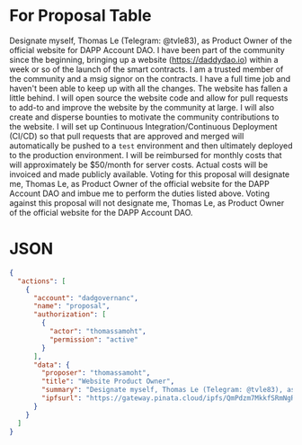 # For Proposal Table

Designate myself, Thomas Le (Telegram: @tvle83), as Product Owner of the official website for DAPP Account DAO. I have been part of the community since the beginning, bringing up a website (https://daddydao.io) within a week or so of the launch of the smart contracts. I am a trusted member of the community and a msig signor on the contracts. I have a full time job and haven't been able to keep up with all the changes. The website has fallen a little behind. I will open source the website code and allow for pull requests to add-to and improve the website by the community at large. I will also create and disperse bounties to motivate the community contributions to the website. I will set up Continuous Integration/Continuous Deployment (CI/CD) so that pull requests that are approved and merged will automatically be pushed to a `test` environment and then ultimately deployed to the production environment. I will be reimbursed for monthly costs that will approximately be $50/month for server costs. Actual costs will be invoiced and made publicly available. Voting for this proposal will designate me, Thomas Le, as Product Owner of the official website for the DAPP Account DAO and imbue me to perform the duties listed above. Voting against this proposal will not designate me, Thomas Le, as Product Owner of the official website for the DAPP Account DAO.

# JSON

```json
{
  "actions": [
    {
      "account": "dadgovernanc",
      "name": "proposal",
      "authorization": [
        {
          "actor": "thomassamoht",
          "permission": "active"
        }
      ],
      "data": {
        "proposer": "thomassamoht",
        "title": "Website Product Owner",
        "summary": "Designate myself, Thomas Le (Telegram: @tvle83), as Product Owner of the official website for DAPP Account DAO. I have been part of the community since the beginning, bringing up a website (https://daddydao.io) within a week or so of the launch of the smart contracts. I am a trusted member of the community and a msig signor on the contracts. I have a full time job and haven't been able to keep up with all the changes. The website has fallen a little behind. I will open source the website code and allow for pull requests to add-to and improve the website by the community at large. I will also create and disperse bounties to motivate the community contributions to the website. I will set up Continuous Integration/Continuous Deployment (CI/CD) so that pull requests that are approved and merged will automatically be pushed to a test environment and then ultimately deployed to the production environment. I will be reimbursed for monthly costs that will approximately be $50/month for server costs. Actual costs will be invoiced and made publicly available. I will continue to work and make changes to the website too, of course. More responsibilities can be added with proposals from the DAO. Being the product owner does not exclude me from bounties. If a bounty is not worked on or claimed within 30 days of announcement I will be eligible to work on it. I will also take the responsibility of managing and/or delegating the DNS records and other configuration requirements related to the websites and domains, if the DAO wishes it.  Voting for this proposal will designate me, Thomas Le, as Product Owner of the official website for the DAPP Account DAO and imbue me to perform the duties listed above. Voting against this proposal will not designate me, Thomas Le, as Product Owner of the official website for the DAPP Account DAO.",
        "ipfsurl": "https://gateway.pinata.cloud/ipfs/QmPdzm7MkkfSRmNgRwAc648nvzXcdnsgCWFSHfW4GbGLt9/02-websiteProductOwner.md"
      }
    }
  ]
}
```

